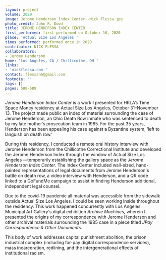 ```yaml
---
layout: project
volume: 2020
image: Jerome_Henderson_Index_Center--Nick_Flessa.jpg
photo_credit: John R. Dowd
title: JEROME HENDERSON INDEX CENTER
first_performed: first performed on October 10, 2020
place: 'Actual Size Los Angeles '
times_performed: performed once in 2020
contributor: NICK FLESSA
collaborators:
- Jerome Henderson
home: 'Los Angeles, CA / Chillicothe, OH '
links:
- 'nickflessa.com '
contact: flessanh@gmail.com
footnote: ''
tags: []
pages: 588-589
---
```




*Jerome Henderson Index Center* is a work I presented for HRLA’s Time Space Money residency at Actual Size Los Angeles, October 31–November 13. The project made public an index of material surrounding the case of Jerome Henderson, an Ohio Death Row inmate who was sentenced to death by my late mother’s prosecution team in 1985. For the past 35 years, Henderson has been appealing his case against a Byzantine system, ‘left to languish on death row.’

During this residency, I conducted a remote oral history interview with Jerome Henderson from the Chillicothe Correctional Institute and developed the Jerome Henderson Index through the window of Actual Size Los Angeles —temporarily establishing the gallery space as the *Jerome Henderson Index Center*. The Index Center included wall-sized, hand-painted representations of legal documents from Jerome Henderson's battle on death row, a video interview with Henderson, and a QR code linked to a GoFundMe campaign to assist in finding Henderson additional, independent legal counsel. 

Due to the covid-19 pandemic all material was accessible from the sidewalk outside Actual Size Los Angeles. I could be seen working inside throughout the residency. This work happened concurrently with Los Angeles Municipal Art Gallery's digital exhibition *Archive Machines*, wherein I presented the origins of my correspondence with Jerome Henderson and other archival materials surrounding the 1985 case in a piece titled *JPay Correspondence & Other Documents*. 

This body of work addresses capital punishment abolition, the prison industrial complex (including for-pay digital correspondence services), mass incarceration, redlining, and the intergenerational effects of institutional racism. 
